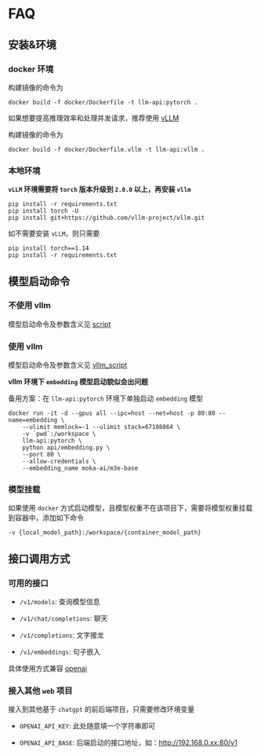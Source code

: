 # FAQ

## 安装&环境

###  docker 环境

构建镜像的命令为

```shell
docker build -f docker/Dockerfile -t llm-api:pytorch .
```

如果想要提高推理效率和处理并发请求，推荐使用 [vLLM](https://github.com/vllm-project/vllm) 

构建镜像的命令为

```shell
docker build -f docker/Dockerfile.vllm -t llm-api:vllm .
```

### 本地环境

**`vLLM` 环境需要将 `torch` 版本升级到 `2.0.0` 以上，再安装 `vllm`**

```shell
pip install -r requirements.txt
pip install torch -U
pip install git+https://github.com/vllm-project/vllm.git
```

如不需要安装 `vLLM`，则只需要

```shell
pip install torch==1.14
pip install -r requirements.txt
```

## 模型启动命令

### 不使用 vllm

模型启动命令及参数含义见 [script](./SCRIPT.md)

### 使用 vllm

模型启动命令及参数含义见 [vllm_script](./VLLM_SCRIPT.md)

**vllm 环境下 `embedding` 模型启动貌似会出问题**

备用方案：在 `llm-api:pytorch` 环境下单独启动 `embedding` 模型

```shell
docker run -it -d --gpus all --ipc=host --net=host -p 80:80 --name=embedding \
    --ulimit memlock=-1 --ulimit stack=67108864 \
    -v `pwd`:/workspace \
    llm-api:pytorch \
    python api/embedding.py \
    --port 80 \
    --allow-credentials \
    --embedding_name moka-ai/m3e-base
```

### 模型挂载

如果使用 `docker` 方式启动模型，且模型权重不在该项目下，需要将模型权重挂载到容器中，添加如下命令

```shell
-v {local_model_path}:/workspace/{container_model_path}
```

## 接口调用方式

### 可用的接口

+ `/v1/models`: 查询模型信息


+ `/v1/chat/completions`: 聊天


+ `/v1/completions`: 文字接龙


+ `/v1/embeddings`: 句子嵌入


具体使用方式兼容 [openai](https://github.com/openai/openai-python)

### 接入其他 `web` 项目

接入到其他基于 `chatgpt` 的前后端项目，只需要修改环境变量


+ `OPENAI_API_KEY`: 此处随意填一个字符串即可


+ `OPENAI_API_BASE`: 后端启动的接口地址，如：http://192.168.0.xx:80/v1
